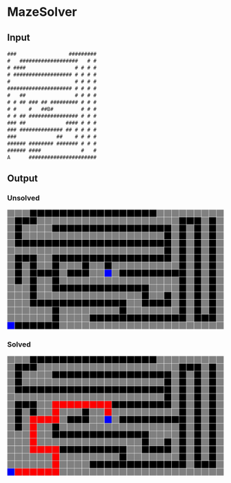 # MazeSolver

## Input

```text
###                 #########
#   ###################   # #
# ####                # # # #
# ################### # # # #
#                     # # # #
##################### # # # #
#   ##                # # # #
# # ## ### ## ######### # # #
# #    #   ##B#         # # #
# # ## ################ # # #
### ##             #### # # #
### ############## ## # # # #
###             ##    # # # #
###### ######## ####### # # #
###### ####             #   #
A      ######################
```

## Output

### Unsolved

![Unsolved maze](Maze.jpg)

### Solved

![Solved maze](MazeSolved.jpg)
